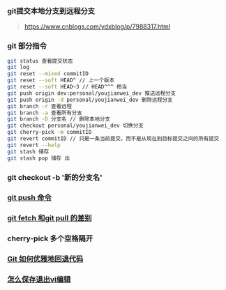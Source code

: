 ### git提交本地分支到远程分支
> https://www.cnblogs.com/ydxblog/p/7988317.html
### git 部分指令
```bash
git status 查看提交状态
git log
git reset --mixed commitID
git reset --soft HEAD^ // 上一个版本
git reset --soft HEAD~3 // HEAD^^^ 相当
git push origin dev:personal/youjianwei_dev 推送远程分支
git push origin -d personal/youjianwei_dev 删除远程分支
git branch -r 查看远程
git branch -a 查看所有分支
git branch -D 分支名 // 删除本地分支
git checkout personal/youjianwei_dev 切换分支
git cherry-pick -m commitID
git revert commitID // 只是一条当前提交，而不是从现在到目标提交之间的所有提交
git revert --help
git stash 储存
git stash pop 储存 出
```

### git checkout -b '新的分支名'
### [git push 命令](https://www.runoob.com/git/git-push.html)
### [git fetch 和git pull 的差别](https://www.cnblogs.com/windok/p/13291414.html)
### cherry-pick 多个空格隔开
### [Git 如何优雅地回退代码](https://www.cnblogs.com/zhenbianshu/p/12018714.html)
### [怎么保存退出vi编辑](https://www.cnblogs.com/love-feng/p/12340629.html)